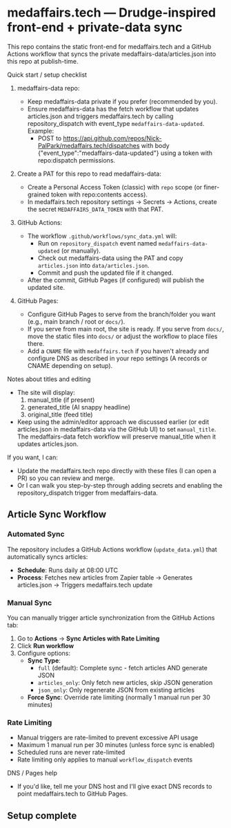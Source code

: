 # medaffairs.tech — Drudge-inspired front-end + private-data sync

This repo contains the static front-end for medaffairs.tech and a GitHub Actions workflow that syncs the private medaffairs-data/articles.json into this repo at publish-time.

Quick start / setup checklist
1. medaffairs-data repo:
   - Keep medaffairs-data private if you prefer (recommended by you).
   - Ensure medaffairs-data has the fetch workflow that updates articles.json and triggers medaffairs.tech by calling repository_dispatch with event_type `medaffairs-data-updated`. Example:
     - POST to https://api.github.com/repos/Nick-PalPark/medaffairs.tech/dispatches with body {"event_type":"medaffairs-data-updated"} using a token with repo:dispatch permissions.

2. Create a PAT for this repo to read medaffairs-data:
   - Create a Personal Access Token (classic) with `repo` scope (or finer-grained token with repo:contents access).
   - In medaffairs.tech repository settings -> Secrets -> Actions, create the secret `MEDAFFAIRS_DATA_TOKEN` with that PAT.

3. GitHub Actions:
   - The workflow `.github/workflows/sync_data.yml` will:
     - Run on `repository_dispatch` event named `medaffairs-data-updated` (or manually).
     - Check out medaffairs-data using the PAT and copy `articles.json` into `data/articles.json`.
     - Commit and push the updated file if it changed.
   - After the commit, GitHub Pages (if configured) will publish the updated site.

4. GitHub Pages:
   - Configure GitHub Pages to serve from the branch/folder you want (e.g., main branch / root or `docs/`).
   - If you serve from main root, the site is ready. If you serve from `docs/`, move the static files into `docs/` or adjust the workflow to place files there.
   - Add a `CNAME` file with `medaffairs.tech` if you haven't already and configure DNS as described in your repo settings (A records or CNAME depending on setup).

Notes about titles and editing
- The site will display:
  1) manual_title (if present)
  2) generated_title (AI snappy headline)
  3) original_title (feed title)
- Keep using the admin/editor approach we discussed earlier (or edit articles.json in medaffairs-data via the GitHub UI) to set `manual_title`. The medaffairs-data fetch workflow will preserve manual_title when it updates articles.json.

If you want, I can:
- Update the medaffairs.tech repo directly with these files (I can open a PR) so you can review and merge.
- Or I can walk you step-by-step through adding secrets and enabling the repository_dispatch trigger from medaffairs-data.

## Article Sync Workflow

### Automated Sync
The repository includes a GitHub Actions workflow (`update_data.yml`) that automatically syncs articles:
- **Schedule**: Runs daily at 08:00 UTC
- **Process**: Fetches new articles from Zapier table → Generates articles.json → Triggers medaffairs.tech update

### Manual Sync
You can manually trigger article synchronization from the GitHub Actions tab:

1. Go to **Actions** → **Sync Articles with Rate Limiting**
2. Click **Run workflow**
3. Configure options:
   - **Sync Type**:
     - `full` (default): Complete sync - fetch articles AND generate JSON
     - `articles_only`: Only fetch new articles, skip JSON generation
     - `json_only`: Only regenerate JSON from existing articles
   - **Force Sync**: Override rate limiting (normally 1 manual run per 30 minutes)

### Rate Limiting
- Manual triggers are rate-limited to prevent excessive API usage
- Maximum 1 manual run per 30 minutes (unless force sync is enabled)
- Scheduled runs are never rate-limited
- Rate limiting only applies to manual `workflow_dispatch` events

DNS / Pages help
- If you'd like, tell me your DNS host and I'll give exact DNS records to point medaffairs.tech to GitHub Pages.

## Setup complete
